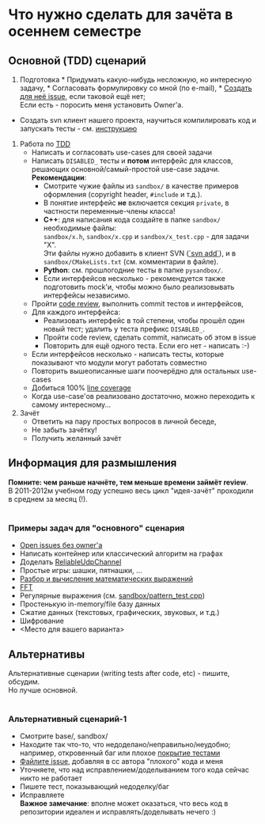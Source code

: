 # Что нужно сделать для зачёта в осеннем семестре #

## Основной (TDD) сценарий ##
  1. Подготовка
    * Придумать какую-нибудь несложную, но интересную задачу,
    * Согласовать формулировку со мной (по e-mail),
    * [Создать для неё issue](http://code.google.com/p/mipt-course/issues/entry), если таковой ещё нет;<br>Если есть - поросить меня установить Owner'а.<br>
<ul><li>Создать svn клиент нашего проекта, научиться компилировать код и запускать тесты - см. <a href='http://code.google.com/p/mipt-course/wiki/Building'>инструкцию</a><br />
</li></ul><ol><li>Работа по <a href='http://en.wikipedia.org/wiki/Test-driven_development'>TDD</a>
<ul><li>Написать и согласовать use-cases для своей задачи<br>
</li><li>Написать <code>DISABLED_</code> тесты и <b>потом</b> интерфейс для классов, решающих основной/самый-простой use-case задачи.<br><b>Рекомендации</b>:<br>
<ul><li>Cмотрите чужие файлы из <code>sandbox/</code> в качестве примеров оформления (copyright header, <code>#include</code> и т.д.).<br>
</li><li>В понятие интерфейс <b>не</b> включается секция <code>private</code>, в частности переменные-члены класса!<br>
</li><li><b>С++</b>: для написания кода создайте в папке <code>sandbox/</code> необходимые файлы:<br><code>sandbox/x.h</code>, <code>sandbox/x.cpp</code> и <code>sandbox/x_test.cpp</code> - для задачи "Х".<br>Эти файлы нужно добавить в клиент SVN (<a href='http://code.google.com/p/mipt-course/wiki/SubversionPlayground#Добавление_файла_в_SVN'>`svn add`</a>), и в <code>sandbox/CMakeLists.txt</code> (см. комментарии в файле).<br>
</li><li><b>Python</b>: см. прошлогодние тесты в папке <code>pysandbox/</code>.<br>
</li><li>Если интерфейсов несколько - рекомендуется также подготовить mock'и, чтобы можно было реализовывать интерфейсы независимо.<br>
</li></ul></li><li>Пройти <a href='http://code.google.com/p/mipt-course/wiki/CodeReview'>code review</a>, выполнить commit тестов и интерфейсов,<br>
</li><li>Для каждого интерфейса:<br>
<ul><li>Реализовать интерфейс в той степени, чтобы прошёл один новый тест; удалить у теста префикс <code>DISABLED_</code>.<br>
</li><li>Пройти code review, сделать commit, написать об этом в issue<br>
</li><li>Повторить для ещё одного теста. Если его нет - написать :-)<br>
</li></ul></li><li>Если интерфейсов несколько - написать тесты, которые показывают что модули могут работать совместно<br>
</li><li>Повторить вышеописанные шаги поочерёдно для остальных use-cases<br>
</li><li>Добиться 100% <a href='Coverage.md'>line coverage</a>
</li><li>Когда use-case'ов реализовано достаточно, можно переходить к самому интересному...<br />
</li></ul></li><li>Зачёт<br>
<ul><li>Ответить на пару простых вопросов в личной беседе,<br>
</li><li>Не забыть зачётку!<br>
</li><li>Получить желанный зачёт</li></ul></li></ol>

<h2>Информация для размышления</h2>
<b>Помните: чем раньше начнёте, тем меньше времени займёт review</b>.<br>
В 2011-2012м учебном году успешно весь цикл "идея-зачёт" проходили в среднем за месяц (!).<br>
<br>
<h3>Примеры задач для "основного" сценария</h3>
<ul><li><a href='http://code.google.com/p/mipt-course/issues/list?q=status%3AAvailable'>Open issues без owner'а</a>
</li><li>Написать контейнер или классический алгоритм на графах<br>
</li><li>Доделать <a href='http://code.google.com/p/mipt-course/source/detail?r=169'>ReliableUdpChannel</a>
</li><li>Простые игры: шашки, пятнашки, ...<br>
</li><li><a href='http://code.google.com/p/mipt-course/issues/detail?id=29'>Разбор и вычисление математических выражений</a>
</li><li><a href='http://code.google.com/p/mipt-course/issues/detail?id=21'>FFT</a>
</li><li>Регулярные выражения (см. <a href='http://code.google.com/p/mipt-course/source/browse/trunk/sandbox/pattern_test.cpp'>sandbox/pattern_test.cpp</a>)<br>
</li><li>Простенькую in-memory/file базу данных<br>
</li><li>Сжатие данных (текстовых, графических, звуковых, и т.д.)<br>
</li><li>Шифрование<br>
</li><li><Место для вашего варианта></li></ul>

<h2>Альтернативы</h2>
Альтернативные сценарии (writing tests after code, etc) - пишите, обсудим.<br>
Но лучше основной.<br>
<br>
<h3>Альтернативный сценарий-1</h3>
<ul><li>Смотрите base/, sandbox/<br>
</li><li>Находите так что-то, что недоделано/неправильно/неудобно; например, откровенный баг или плохое <a href='http://code.google.com/p/mipt-course/wiki/Coverage'>покрытие тестами</a>
</li><li><a href='http://code.google.com/p/mipt-course/issues/entry'>Файлите issue</a>, добавляя в cc автора "плохого" кода и меня<br>
</li><li>Уточняете, что над исправлением/доделыванием того кода сейчас никто не работает<br>
</li><li>Пишете тест, показывающий недоделку/баг<br>
</li><li>Исправляете<br>
<b>Важное замечание</b>: вполне может оказаться, что весь код в репозитории идеален и исправлять/доделывать нечего :)